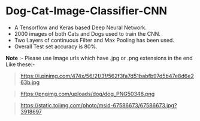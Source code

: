 # Dog-Cat-Image-Classifier-CNN

* A Tensorflow and Keras based Deep Neural Network.
* 2000 images of both Cats and Dogs used to train the CNN.
* Two Layers of continuous Filter and Max Pooling has been used.
* Overall Test set accuracy is 80%.


**Note** :- Please use Image urls which have .jpg or .png extensions in the end
Like these:-
> https://i.pinimg.com/474x/56/2f/3f/562f3fa7d51babfb97d5b47e8d6e263b.jpg

> https://pngimg.com/uploads/dog/dog_PNG50348.png

> https://static.toiimg.com/photo/msid-67586673/67586673.jpg?3918697
